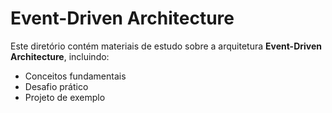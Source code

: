 # Event-Driven Architecture

Este diretório contém materiais de estudo sobre a arquitetura **Event-Driven Architecture**, incluindo:
- Conceitos fundamentais
- Desafio prático
- Projeto de exemplo
